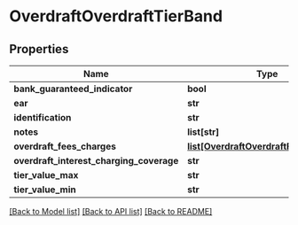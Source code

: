 # OverdraftOverdraftTierBand

## Properties
Name | Type | Description | Notes
------------ | ------------- | ------------- | -------------
**bank_guaranteed_indicator** | **bool** |  | [optional] 
**ear** | **str** |  | [optional] 
**identification** | **str** |  | [optional] 
**notes** | **list[str]** |  | [optional] 
**overdraft_fees_charges** | [**list[OverdraftOverdraftFeesCharges]**](OverdraftOverdraftFeesCharges.md) |  | [optional] 
**overdraft_interest_charging_coverage** | **str** |  | [optional] 
**tier_value_max** | **str** |  | [optional] 
**tier_value_min** | **str** |  | [optional] 

[[Back to Model list]](../README.md#documentation-for-models) [[Back to API list]](../README.md#documentation-for-api-endpoints) [[Back to README]](../README.md)


